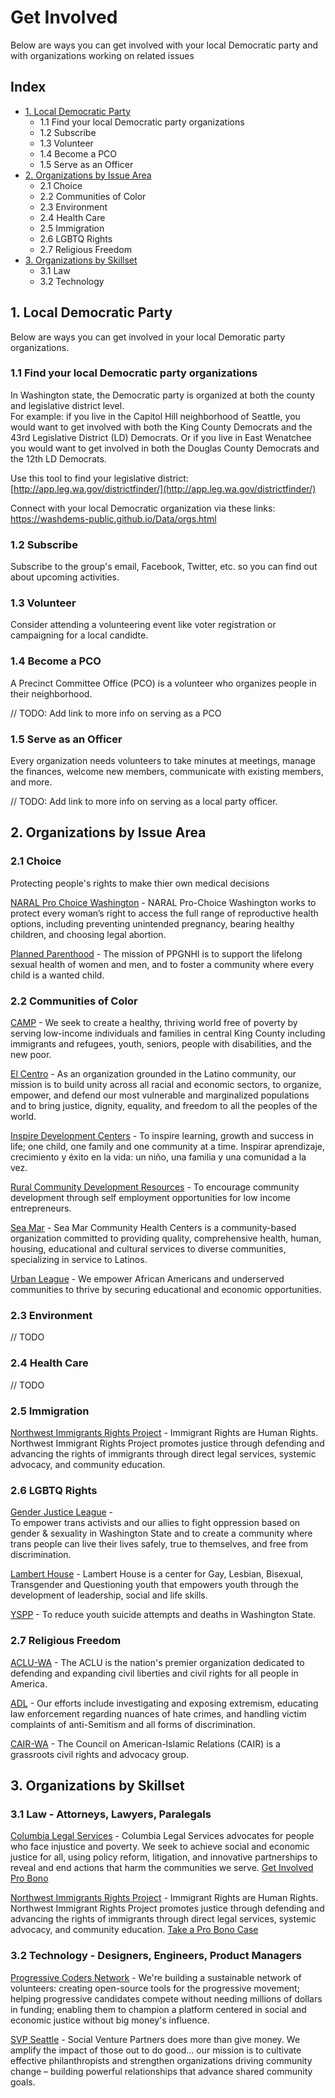 # Get Involved

Below are ways you can get involved with your local Democratic party and with organizations working on related issues

## Index

  * [1. Local Democratic Party](1-local-democratic-party)
    * 1.1 Find your local Democratic party organizations
    * 1.2 Subscribe
    * 1.3 Volunteer
    * 1.4 Become a PCO
    * 1.5 Serve as an Officer
  * [2. Organizations by Issue Area](2-organizations-by-issue-area)
    * 2.1 Choice
    * 2.2 Communities of Color
    * 2.3 Environment
    * 2.4 Health Care
    * 2.5 Immigration
    * 2.6 LGBTQ Rights
    * 2.7 Religious Freedom
  * [3. Organizations by Skillset](3-organizations-by-skillset)
    * 3.1 Law
    * 3.2 Technology
  

## 1. Local Democratic Party

Below are ways you can get involved in your local Demoratic party organizations.

### 1.1 Find your local Democratic party organizations

In Washington state, the Democratic party is organized at both the county and legislative district level.  
For example: if you live in the Capitol Hill neighborhood of Seattle, 
you would want to get involved with both the King County Democrats and the 43rd Legislative District (LD) Democrats.
Or if you live in East Wenatchee you would want to get involved in both the Douglas County Democrats and the 12th LD Democrats.

Use this tool to find your legislative district: [http://app.leg.wa.gov/districtfinder/](http://app.leg.wa.gov/districtfinder/)

Connect with your local Democratic organization via these links: https://washdems-public.github.io/Data/orgs.html

### 1.2 Subscribe

Subscribe to the group's email, Facebook, Twitter, etc. so you can find out about upcoming activities.  

### 1.3 Volunteer

Consider attending a volunteering event like voter registration or campaigning for a local candidte.

### 1.4 Become a PCO

A Precinct Committee Office (PCO) is a volunteer who organizes people in their neighborhood.  

// TODO: Add link to more info on serving as a PCO

### 1.5 Serve as an Officer

Every organization needs volunteers to take minutes at meetings, manage the finances, 
welcome new members, communicate with existing members, and more. 

// TODO: Add link to more info on serving as a local party officer.

## 2. Organizations by Issue Area

### 2.1 Choice 
Protecting people's rights to make thier own medical decisions

[NARAL Pro Choice Washington](http://www.prochoicewashington.org/) - 
NARAL Pro-Choice Washington works to protect every woman’s right to access the full range of reproductive health options, 
including preventing unintended pregnancy, bearing healthy children, and choosing legal abortion. 

[Planned Parenthood](https://www.plannedparenthood.org/planned-parenthood-great-northwest-hawaiian-islands) - 
The mission of PPGNHI is to support the lifelong sexual health of women and men, 
and to foster a community where every child is a wanted child.

### 2.2 Communities of Color

[CAMP](http://www.campseattle.org/) - We seek to create a healthy, thriving world free of poverty by serving low-income individuals 
and families in central King County including immigrants and refugees, youth, seniors, people with disabilities, and the new poor.

[El Centro](http://www.elcentrodelaraza.com/) - As an organization grounded in the Latino community, 
our mission is to build unity across all racial and economic sectors, to organize, empower, 
and defend our most vulnerable and marginalized populations and to bring justice, dignity, equality, 
and freedom to all the peoples of the world.

[Inspire Development Centers](http://inspire-centers.org/) - 
To inspire learning, growth and success in life; one child, one family and one community at a time. 
Inspirar aprendizaje, crecimiento y éxito en la vida: un niño, una familia y una comunidad a la vez.

[Rural Community Development Resources](http://www.rcdr.biz/) - 
To encourage community development through self employment opportunities for low income entrepreneurs.

[Sea Mar](http://www.seamar.org/) - 
Sea Mar Community Health Centers is a community-based organization committed to providing quality, 
comprehensive health, human, housing, educational and cultural services to diverse communities, 
specializing in service to Latinos. 

[Urban League](http://www.urbanleague.org/) - 
We empower African Americans and underserved communities to thrive by securing educational and economic opportunities.

### 2.3 Environment

// TODO

### 2.4 Health Care

// TODO

### 2.5 Immigration

[Northwest Immigrants Rights Project](https://www.nwirp.org/) - Immigrant Rights are Human Rights.  
Northwest Immigrant Rights Project promotes justice through 
defending and advancing the rights of immigrants through direct legal services, systemic advocacy, and community education.

### 2.6 LGBTQ Rights

[Gender Justice League](http://www.genderjusticeleague.org/) -  
To empower trans activists and our allies to fight oppression based on gender & sexuality in Washington State 
and to create a community where trans people can live their lives safely, true to themselves, and free from discrimination.

[Lambert House](http://www.lamberthouse.org/) - 
Lambert House is a center for Gay, Lesbian, Bisexual, Transgender and Questioning youth 
that empowers youth through the development of leadership, social and life skills.

[YSPP](http://yspp.org/) - To reduce youth suicide attempts and deaths in Washington State.

### 2.7 Religious Freedom

[ACLU-WA](https://aclu-wa.org/) - The ACLU is the nation's premier organization dedicated to 
defending and expanding civil liberties and civil rights for all people in America. 

[ADL](http://seattle.adl.org/) - Our efforts include investigating and exposing extremism, 
educating law enforcement regarding nuances of hate crimes, 
and handling victim complaints of anti-Semitism and all forms of discrimination.

[CAIR-WA](http://cairseattle.org/) - The Council on American-Islamic Relations (CAIR) is a grassroots civil rights and advocacy group.


## 3. Organizations by Skillset

### 3.1 Law - Attorneys, Lawyers, Paralegals

[Columbia Legal Services](http://columbialegal.org/) - 
Columbia Legal Services advocates for people who face injustice and poverty. 
We seek to achieve social and economic justice for all, using policy reform, litigation, and innovative partnerships 
to reveal and end actions that harm the communities we serve.
[Get Involved Pro Bono](http://columbialegal.org/get-involved/pro-bono)

[Northwest Immigrants Rights Project](https://www.nwirp.org/) - Immigrant Rights are Human Rights.  
Northwest Immigrant Rights Project promotes justice through 
defending and advancing the rights of immigrants through direct legal services, systemic advocacy, and community education.
[Take a Pro Bono Case](https://www.nwirp.org/join-us/volunteer/)

### 3.2 Technology - Designers, Engineers, Product Managers

[Progressive Coders Network](http://www.progcode.co/) - We're building a sustainable network of volunteers: 
creating open-source tools for the progressive movement; 
helping progressive candidates compete without needing millions of dollars in funding; 
enabling them to champion a platform centered in social and economic justice without big money's influence. 

[SVP Seattle](http://www.socialventurepartners.org/seattle/) - Social Venture Partners does more than give money. 
We amplify the impact of those out to do good... 
our mission is to cultivate effective philanthropists 
and strengthen organizations driving community change – building powerful relationships that advance shared community goals.
